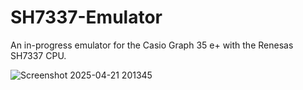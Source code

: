 # SH7337-Emulator

An in-progress emulator for the Casio Graph 35 e+ with the Renesas SH7337 CPU.

![Screenshot 2025-04-21 201345](https://github.com/user-attachments/assets/cad57cf7-5036-442a-8b52-bc3c53861a42)

